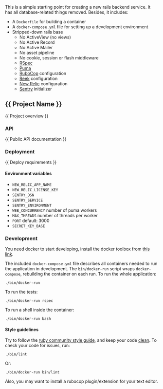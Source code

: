 This is a simple starting point for creating a new rails backend service. It has all database-related things removed. Besides, it includes:

- A `Dockerfile` for building a container
- A `docker-compose.yml` file for setting up a development environment
- Stripped-down rails base
  - No ActiveView (no views)
  - No Active Record
  - No Active Mailer
  - No asset pipeline
  - No cookie, session or flash middleware
  - [RSpec](https://github.com/rspec/rspec-rails)
  - [Puma](https://github.com/puma/puma)
  - [RuboCop](https://github.com/bbatsov/rubocop) configuration
  - [Reek](https://github.com/troessner/reek) configuration
  - [New Relic](http://newrelic.com/) configuration
  - [Sentry](https://github.com/getsentry/sentry) initializer


{{ Project Name }}
------------------

{{ Project overview }}


### API

{{ Public API documentation }}


### Deployment

{{ Deploy requirements }}

#### Environment variables

- `NEW_RELIC_APP_NAME`
- `NEW_RELIC_LICENSE_KEY`
- `SENTRY_DSN`
- `SENTRY_SERVICE`
- `SENTRY_ENVIRONMENT`
- `WEB_CONCURRENCY` number of puma workers
- `MAX_THREADS` number of threads per worker
- `PORT` default: 3000
- `SECRET_KEY_BASE`


### Development

You need docker to start developing, install the docker toolbox from [this link][docker-toolbox].

The included `docker-compose.yml` file describes all containers needed to run
the application in development. The `bin/docker-run` script wraps
`docker-compose`, rebuilding the container on each run. To run the whole
application:

    ./bin/docker-run

To run the tests:

    ./bin/docker-run rspec

To run a shell inside the container:

    ./bin/docker-run bash


#### Style guidelines

Try to follow the [ruby community style guide][ruby-style], and keep your code
[clean][code-smells]. To check your code for issues, run:

    ./bin/lint

Or:

    ./bin/docker-run bin/lint

Also, you may want to install a rubocop plugin/extension for your text editor.

[docker-toolbox]: https://www.docker.com/docker-toolbox
[ruby-style]:     https://github.com/bbatsov/ruby-style-guide
[code-smells]:    https://github.com/troessner/reek/wiki/Code-Smells
